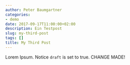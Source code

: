 ```yaml
---
author: Peter Baumgartner
categories:
- demo
date: 2017-09-17T11:00:00+02:00
description: Ein Testpost
slug: my-third-post
tags: []
title: My Third Post
---
```


Lorem Ipsum.
Notice `draft` is set to true.
CHANGE MADE!

